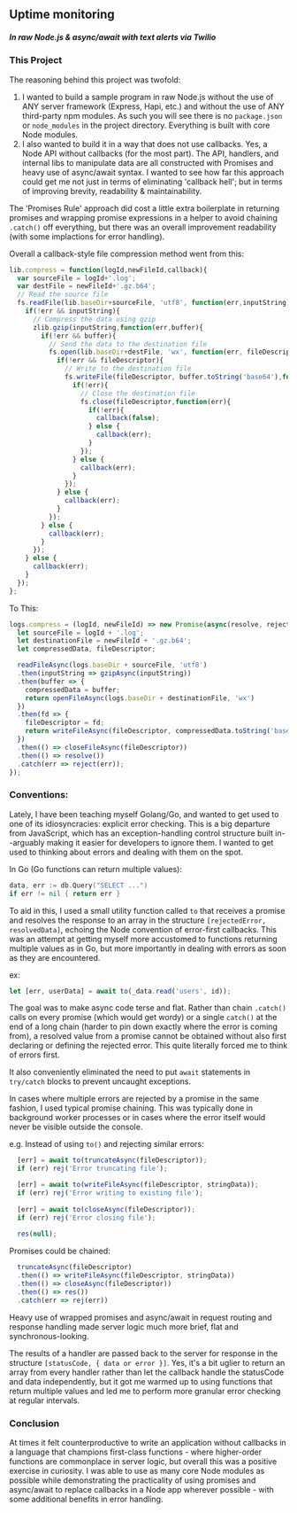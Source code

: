 ## Uptime monitoring 
##### In raw Node.js & async/await with text alerts via Twilio

### This Project
The reasoning behind this project was twofold:
1. I wanted to build a sample program in raw Node.js without the use of ANY server framework (Express, Hapi, etc.) and without the use of ANY third-party npm modules. As such you will see there is no `package.json` or `node_modules` in the project directory. Everything is built with core Node modules.
2. I also wanted to build it in a way that does not use callbacks. Yes, a Node API without callbacks (for the most part). The API, handlers, and internal libs to manipulate data are all constructed with Promises and heavy use of async/await syntax. I wanted to see how far this approach could get me not just in terms of eliminating 'callback hell'; but in terms of improving brevity, readability & maintainability. 

The 'Promises Rule' approach did cost a little extra boilerplate in returning promises and wrapping promise expressions in a helper to avoid chaining `.catch()` off everything, but there was an overall improvement readability (with some implactions for error handling).

Overall a callback-style file compression method went from this:

```javascript
lib.compress = function(logId,newFileId,callback){
  var sourceFile = logId+'.log';
  var destFile = newFileId+'.gz.b64';
  // Read the source file
  fs.readFile(lib.baseDir+sourceFile, 'utf8', function(err,inputString){
    if(!err && inputString){
      // Compress the data using gzip
      zlib.gzip(inputString,function(err,buffer){
        if(!err && buffer){
          // Send the data to the destination file
          fs.open(lib.baseDir+destFile, 'wx', function(err, fileDescriptor){
            if(!err && fileDescriptor){
              // Write to the destination file
              fs.writeFile(fileDescriptor, buffer.toString('base64'),function(err){
                if(!err){
                  // Close the destination file
                  fs.close(fileDescriptor,function(err){
                    if(!err){
                      callback(false);
                    } else {
                      callback(err);
                    }
                  });
                } else {
                  callback(err);
                }
              });
            } else {
              callback(err);
            }
          });
        } else {
          callback(err);
        }
      });
    } else {
      callback(err);
    }
  });
};
```

To This: 

```javascript
logs.compress = (logId, newFileId) => new Promise(async(resolve, reject) => {
  let sourceFile = logId + '.log';
  let destinationFile = newFileId + '.gz.b64';
  let compressedData, fileDescriptor;

  readFileAsync(logs.baseDir + sourceFile, 'utf8')
  .then(inputString => gzipAsync(inputString))
  .then(buffer => {
    compressedData = buffer;
    return openFileAsync(logs.baseDir + destinationFile, 'wx')
  })
  .then(fd => {
    fileDescriptor = fd;
    return writeFileAsync(fileDescriptor, compressedData.toString('base64'))
  })
  .then(() => closeFileAsync(fileDescriptor))
  .then(() => resolve())
  .catch(err => reject(err));
});
```

### Conventions:
Lately, I have been teaching myself Golang/Go, and wanted to get used to one of its idiosyncracies: explicit error checking. This is a big departure from JavaScript, which has an exception-handling control structure built in--arguably making it easier for developers to ignore them. I wanted to get used to thinking about errors and dealing with them on the spot.

In Go (Go functions can return multiple values):
```Go
data, err := db.Query("SELECT ...")
if err != nil { return err }
```

To aid in this, I used a small utility function called `to` that receives a promise and resolves the response to an array in the structure `[rejectedError, resolvedData]`, echoing the Node convention of error-first callbacks. This was an attempt at getting myself more accustomed to functions returning multiple values as in Go, but more importantly in dealing with errors as soon as they are encountered.

ex:
```javascript
let [err, userData] = await to(_data.read('users', id));
```

The goal was to make async code terse and flat. Rather than chain `.catch()` calls on every promise (which would get wordy) or a single `catch()` at the end of a long chain (harder to pin down exactly where the error is coming from), a resolved value from a promise cannot be obtained without also first declaring or defining the rejected error. This quite literally forced me to think of errors first.

It also conveniently eliminated the need to put `await` statements in `try/catch` blocks to prevent uncaught exceptions.

In cases where multiple errors are rejected by a promise in the same fashion, I used typical promise chaining. This was typically done in background worker processes or in cases where the error itself would never be visible outside the console.

e.g. Instead of using `to()` and rejecting similar errors:
```javascript
  [err] = await to(truncateAsync(fileDescriptor));
  if (err) rej('Error truncating file');

  [err] = await to(writeFileAsync(fileDescriptor, stringData));
  if (err) rej('Error writing to existing file');
  
  [err] = await to(closeAsync(fileDescriptor));
  if (err) rej('Error closing file');
  
  res(null);
```

Promises could be chained: 
```javascript
  truncateAsync(fileDescriptor)
  .then(() => writeFileAsync(fileDescriptor, stringData))
  .then(() => closeAsync(fileDescriptor))
  .then(() => res())
  .catch(err => rej(err))
```

Heavy use of wrapped promises and async/await in request routing and response handling made server logic much more brief, flat and synchronous-looking. 

The results of a handler are passed back to the server for response in the structure `[statusCode, { data or error }]`. Yes, it's a bit uglier to return an array from every handler rather than let the callback handle the statusCode and data independently, but it got me warmed up to using functions that return multiple values and led me to perform more granular error checking at regular intervals.


### Conclusion
At times it felt counterproductive to write an application without callbacks in a language that champions first-class functions - where higher-order functions are commonplace in server logic, but overall this was a positive exercise in curiosity. I was able to use as many core Node modules as possible while demonstrating the practicality of using promises and async/await to replace callbacks in a Node app wherever possible - with some additional benefits in error handling. 
